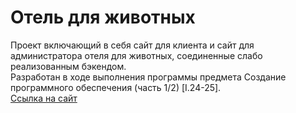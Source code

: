 # Отель для животных
Проект включающий в себя сайт для клиента и сайт для администратора отеля для животных, соединенные слабо реализованным бэкендом.  
Разработан в ходе выполнения программы предмета Создание программного обеспечения (часть 1/2) [I.24-25].  
[Ссылка на сайт](muxoxum.github.io/HotelForAnimals/)
